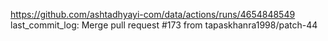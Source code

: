 https://github.com/ashtadhyayi-com/data/actions/runs/4654848549
last_commit_log: Merge pull request #173 from tapaskhanra1998/patch-44
